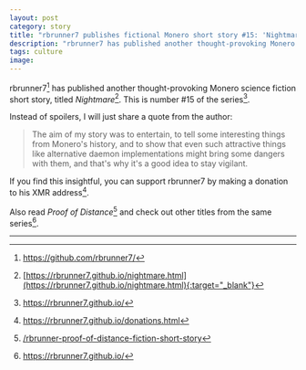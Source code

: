 ```yaml
---
layout: post
category: story
title: "rbrunner7 publishes fictional Monero short story #15: 'Nightmare'"
description: "rbrunner7 has published another thought-provoking Monero science fiction short story, titled Nightmare. This is number #15 of the series."
tags: culture
image: 
---
```


rbrunner7[^0] has published another thought-provoking Monero science fiction short story, titled *Nightmare*[^1]. This is number #15 of the series[^2].

Instead of spoilers, I will just share a quote from the author:

> The aim of my story was to entertain, to tell some interesting things from Monero's history, and to show that even such attractive things like alternative daemon implementations might bring some dangers with them, and that's why it's a good idea to stay vigilant.

If you find this insightful, you can support rbrunner7 by making a donation to his XMR address[^3].

Also read *Proof of Distance*[^4] and check out other titles from the same series[^2].

---

[^0]: https://github.com/rbrunner7/
[^1]: [https://rbrunner7.github.io/nightmare.html](https://rbrunner7.github.io/nightmare.html){:target="_blank"}
[^2]: https://rbrunner7.github.io/
[^3]: https://rbrunner7.github.io/donations.html
[^4]: [/rbrunner-proof-of-distance-fiction-short-story](/rbrunner-proof-of-distance-fiction-short-story)
